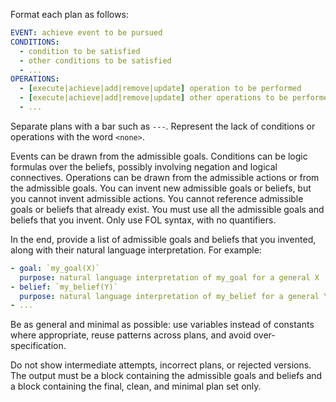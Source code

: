 Format each plan as follows:

```yaml
EVENT: achieve event to be pursued
CONDITIONS:
  - condition to be satisfied
  - other conditions to be satisfied
  - ...
OPERATIONS:
  - [execute|achieve|add|remove|update] operation to be performed
  - [execute|achieve|add|remove|update] other operations to be performed
  - ...
```
Separate plans with a bar such as `---`.
Represent the lack of conditions or operations with the word `<none>`.

Events can be drawn from the admissible goals.
Conditions can be logic formulas over the beliefs, possibly involving negation and logical connectives.
Operations can be drawn from the admissible actions or from the admissible goals.
You can invent new admissible goals or beliefs, but you cannot invent admissible actions.
You cannot reference admissible goals or beliefs that already exist.
You must use all the admissible goals and beliefs that you invent.
Only use FOL syntax, with no quantifiers.

In the end, provide a list of admissible goals and beliefs that you invented, along with their natural language interpretation.
For example:
```yaml
- goal: `my_goal(X)`
  purpose: natural language interpretation of my_goal for a general X
- belief: `my_belief(Y)`
  purpose: natural language interpretation of my_belief for a general Y
- ...
```

Be as general and minimal as possible: use variables instead of constants where appropriate, reuse patterns across plans, and avoid over-specification.

Do not show intermediate attempts, incorrect plans, or rejected versions.
The output must be a block containing the admissible goals and beliefs and a block containing the final, clean, and minimal plan set only.